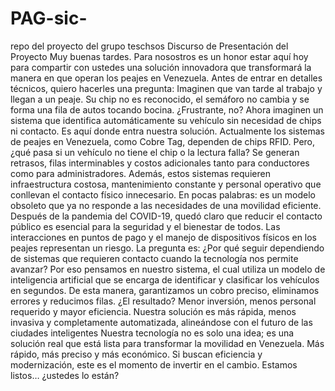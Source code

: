 # PAG-sic-
repo del proyecto del grupo teschsos
Discurso de Presentación del Proyecto
Muy buenas tardes. Para nosostros es un honor estar aquí hoy para compartir con ustedes una solución innovadora que transformará la manera en que operan los peajes en Venezuela. Antes de entrar en detalles técnicos, quiero hacerles una pregunta:
Imaginen que van tarde al trabajo y llegan a un peaje. Su chip no es reconocido, el semáforo no cambia y se forma una fila de autos tocando bocina. ¿Frustrante, no? Ahora imaginen un sistema que identifica automáticamente su vehículo sin necesidad de chips ni contacto. Es aquí donde entra nuestra solución.
Actualmente los sistemas de peajes en Venezuela, como Cobre Tag, dependen de chips RFID. Pero, ¿qué pasa si un vehículo no tiene el chip o la lectura falla? Se generan retrasos, filas interminables y costos adicionales tanto para conductores como para administradores.
Además, estos sistemas requieren infraestructura costosa, mantenimiento constante y personal operativo que conllevan el contacto físico innecesario. En pocas palabras: es un modelo obsoleto que ya no responde a las necesidades de una movilidad eficiente. 
Después de la pandemia del COVID-19, quedó claro que reducir el contacto público es esencial para la seguridad y el bienestar de todos. Las interacciones en puntos de pago y el manejo de dispositivos físicos en los peajes representan un riesgo. La pregunta es: ¿Por qué seguir dependiendo de sistemas que requieren contacto cuando la tecnología nos permite avanzar?
Por eso pensamos en nuestro sistema, el cual utiliza un modelo de inteligencia artificial que se encarga de identificar y clasificar los vehículos en segundos. De esta manera, garantizamos un cobro preciso, eliminamos errores y reducimos filas.
¿El resultado? Menor inversión, menos personal requerido y mayor eficiencia. Nuestra solución es más rápida, menos invasiva y completamente automatizada, alineándose con el futuro de las ciudades inteligentes
Nuestra tecnología no es solo una idea; es una solución real que está lista para transformar la movilidad en Venezuela.
Más rápido, más preciso y más económico. Si buscan eficiencia y modernización, este es el momento de invertir en el cambio.
Estamos listos… ¿ustedes lo están?
